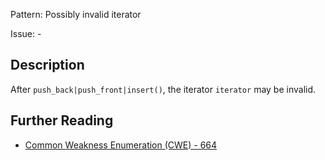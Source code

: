 Pattern: Possibly invalid iterator

Issue: -

## Description

After `push_back|push_front|insert()`, the iterator `iterator` may be invalid.

## Further Reading

* [Common Weakness Enumeration (CWE) - 664](https://cwe.mitre.org/data/definitions/664.html)